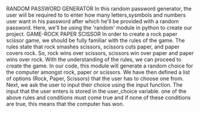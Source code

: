 RANDOM PASSWORD GENERATOR
In this random password generator, the user wiil be required to to enter how many letters,sysmbols and numbers user want in his password after which he'll be provided with a random password.
Here, we'll be using the 'random' module in python to create our project.
GAME-ROCK PAPER SCISSOR
In order to create a rock paper scissor game, we should be fully familiar with the rules of the game. The rules state that rock smashes scissors, scissors cuts paper, and paper covers rock. 
So, rock wins over scissors, scissors win over paper and paper wins over rock. With the understanding of the rules, we can proceed to create the game.
In our code, this module will generate a random choice for the computer amongst rock, paper or scissors.
We have then defined a list of options (Rock, Paper, Scissors) that the user has to choose one from.
Next, we ask the user to input their choice using the input function. The input that the user enters is stored in the user_choice variable. 
one of the above rules and conditions must come true and if none of these conditions are true, this means that the computer has won.
